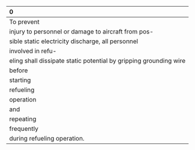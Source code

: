 | 0                                                                 |
|:------------------------------------------------------------------|
| To prevent                                                        |
| injury to personnel or damage to aircraft from pos-               |
| sible static electricity discharge, all personnel                 |
| involved in refu-                                                 |
| eling shall dissipate static potential by gripping grounding wire |
| before                                                            |
| starting                                                          |
| refueling                                                         |
| operation                                                         |
| and                                                               |
| repeating                                                         |
| frequently                                                        |
| during refueling operation.                                       |